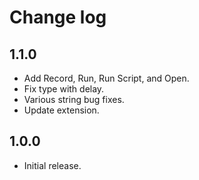 # Change log

## 1.1.0
- Add Record, Run, Run Script, and Open.
- Fix type with delay.
- Various string bug fixes.
- Update extension.

## 1.0.0
- Initial release.